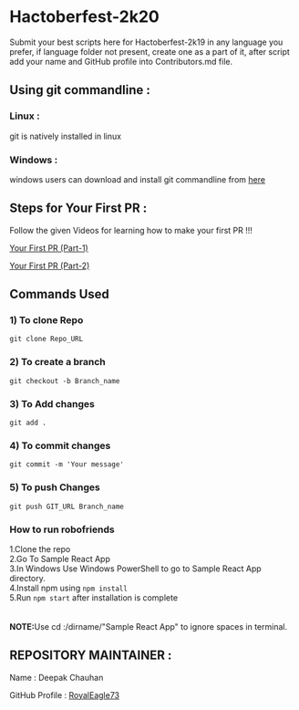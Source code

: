 # Hactoberfest-2k20
Submit your best scripts here for Hactoberfest-2k19 in any language you prefer, if language folder not present, create one as a part of it, after script add your name and GitHub profile into Contributors.md file.


## Using git commandline :
### Linux :
git is natively installed in linux
### Windows :
windows users can download and install git commandline from [here](https://git-scm.com/downloads)


## Steps for Your First PR :
Follow the given Videos for learning how to make your first PR !!!

[Your First PR (Part-1)](https://youtu.be/lgGBELUIQio)

[Your First PR (Part-2)](https://youtu.be/W1Lryq-afSo)



## Commands Used
### 1) To clone Repo
`git clone Repo_URL`

### 2) To create a branch
`git checkout -b Branch_name`

### 3) To Add changes
`git add .`

### 4) To commit changes
`git commit -m 'Your message'`

### 5) To push Changes
`git push GIT_URL Branch_name`

### How to run robofriends
  1.Clone the repo<br>
  2.Go To Sample React App<br>
  3.In Windows Use Windows PowerShell to go to Sample React App directory.<br>
  4.Install npm using `npm install`<br>
  5.Run `npm start` after installation is complete<br>
  <br><br><b>NOTE:</b>Use cd :/dirname/"Sample React App" to ignore spaces in terminal.
  


## REPOSITORY MAINTAINER :
Name : Deepak Chauhan

GitHub Profile : [RoyalEagle73](https://GitHub.com/royaleagle73)

